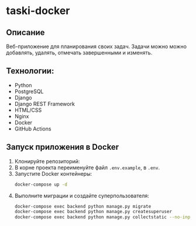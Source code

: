 # taski-docker
## Описание
Веб-приложение для планирования своих задач. Задачи можно можно добавлять, удалять, отмечать завершенными и изменять.
## Технологии:

- Python
- PostgreSQL
- Django
- Django REST Framework
- HTML/CSS
- Nginx
- Docker
- GitHub Actions

## Запуск приложения в Docker

1. Клонируйте репозиторий:
2. В корне проекта переименуйте файл `.env.example`, в `.env`.
3. Запустите Docker контейнеры:
   ```bash
   docker-compose up -d
   ```
4. Выполните миграции и создайте суперпользователя:
   ```bash
   docker-compose exec backend python manage.py migrate
   docker-compose exec backend python manage.py createsuperuser
   docker-compose exec backend python manage.py collectstatic --no-input
   ```
